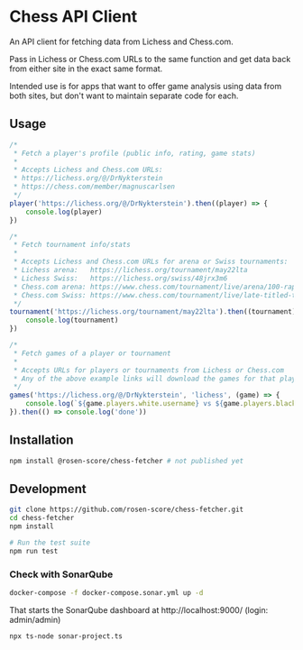 # Chess API Client

An API client for fetching data from Lichess and Chess.com.

Pass in Lichess or Chess.com URLs to the same function and get data back from either site in the exact same format.

Intended use is for apps that want to offer game analysis using data from both sites, but don't want to maintain separate code for each.

## Usage

```js
/*
 * Fetch a player's profile (public info, rating, game stats)
 *
 * Accepts Lichess and Chess.com URLs:
 * https://lichess.org/@/DrNykterstein
 * https://chess.com/member/magnuscarlsen
 */
player('https://lichess.org/@/DrNykterstein').then((player) => {
    console.log(player)
})

/*
 * Fetch tournament info/stats
 *
 * Accepts Lichess and Chess.com URLs for arena or Swiss tournaments:
 * Lichess arena:   https://lichess.org/tournament/may22lta
 * Lichess Swiss:   https://lichess.org/swiss/48jrx3m6
 * Chess.com arena: https://www.chess.com/tournament/live/arena/100-rapid-1937387
 * Chess.com Swiss: https://www.chess.com/tournament/live/late-titled-tuesday-blitz-june-07-2022-3192103
 */
tournament('https://lichess.org/tournament/may22lta').then((tournament) => {
    console.log(tournament)
})

/*
 * Fetch games of a player or tournament
 *
 * Accepts URLs for players or tournaments from Lichess or Chess.com
 * Any of the above example links will download the games for that player or tournament.
 */
games('https://lichess.org/@/DrNykterstein', 'lichess', (game) => {
    console.log(`${game.players.white.username} vs ${game.players.black.username}`, game.result.label)
}).then(() => console.log('done'))
```

## Installation

```bash
npm install @rosen-score/chess-fetcher # not published yet
```

## Development

```bash
git clone https://github.com/rosen-score/chess-fetcher.git
cd chess-fetcher
npm install
```

```bash
# Run the test suite
npm run test
```

### Check with SonarQube

```bash
docker-compose -f docker-compose.sonar.yml up -d
```

That starts the SonarQube dashboard at http://localhost:9000/ (login: admin/admin)

```bash
npx ts-node sonar-project.ts
```

